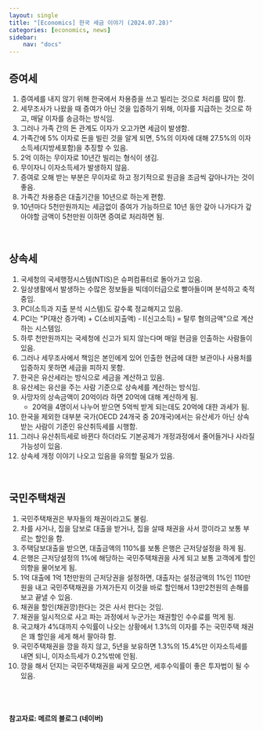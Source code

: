 ```yaml
---
layout: single
title: "[Economics] 한국 세금 이야기 (2024.07.28)"
categories: [economics, news]
sidebar:
    nav: "docs"
---
```


## 증여세
1. 증여세를 내지 않기 위해 한국에서 차용증을 쓰고 빌리는 것으로 처리를 많이 함.
1. 세무조사가 나왔을 때 증여가 아닌 것을 입증하기 위해, 이자를 지급하는 것으로 하고, 매달 이자를 송금하는 방식임.
1. 그러나 가족 간의 돈 관계도 이자가 오고가면 세금이 발생함.
1. 가족간에 5% 이자로 돈을 빌린 것을 알게 되면, 5%의 이자에 대해 27.5%의 이자소득세(지방세포함)을 추징할 수 있음.
1. 2억 이하는 무이자로 10년간 빌리는 형식이 생김.
1. 무이자니 이자소득세가 발생하지 않음.
1. 증여로 오해 받는 부분은 무이자로 하고 정기적으로 원금을 조금씩 갚아나가는 것이 좋음.
1. 가족간 차용증은 대출기간을 10년으로 하는게 편함.
1. 10년마다 5천만원까지는 세금없이 증여가 가능하므로 10년 동안 갚아 나가다가 갚아야할 금액이 5천만원 이하면 증여로 처리하면 됨.

<br/>

## 상속세
1. 국세청의 국세행정시스템(NTIS)은 슈퍼컴퓨터로 돌아가고 있음.
1. 일상생활에서 발생하는 수많은 정보들을 빅데이터급으로 빨아들이며 분석하고 축적중임.
1. PCI(소득과 지출 분석 시스템)도 갈수록 정교해지고 있음.
1. PCI는 "P(재산 증가액) + C(소비지출액) - I(신고소득) = 탈루 혐의금액"으로 계산하는 시스템임.
1. 하루 천만원까지는 국세청에 신고가 되지 않는다며 매일 현금을 인출하는 사람들이 있음.
1. 그러나 세무조사에서 책임은 본인에게 있어 인출한 현금에 대한 보관이나 사용처를 입증하지 못하면 세금을 피하지 못함.
1. 한국은 유산세라는 방식으로 세금을 계산하고 있음.
1. 유산세는 유산을 주는 사람 기준으로 상속세를 계산하는 방식임.
1. 사망자의 상속금액이 20억이라 하면 20억에 대해 계산하게 됨.
    - 20억을 4명이서 나누어 받으면 5억씩 받게 되는데도 20억에 대한 과세가 됨.
1. 한국을 제외한 대부분 국가(OECD 24개국 중 20개국)에서는 유산세가 아닌 상속 받는 사람이 기준인 유산취득세를 시행함.
1. 그러나 유산취득세로 바뀐다 하더라도 기본공제가 개정과정에서 줄어들거나 사라질 가능성이 있음.
1. 상속세 개정 이야기 나오고 있음을 유의할 필요가 있음.

<br/>

## 국민주택채권
1. 국민주택채권은 부자들의 채권이라고도 불림.
1. 차를 사거나, 집을 담보로 대출을 받거나, 집을 살때 채권을 사서 깡이라고 보통 부르는 할인을 함.
1. 주택담보대출을 받으면, 대출금액의 110%를 보통 은행은 근저당설정을 하게 됨.
1. 은행은 근저당설정의 1%에 해당하는 국민주택채권을 사게 되고 보통 고객에게 할인 의향을 물어보게 됨.
1. 1억 대출에 1억 1천만원의 근저당권을 설정하면, 대출자는 설정금액의 1%인 110만원을 내고 국민주택채권을 가져가든지 이것을 바로 할인해서 13만2천원의 손해를 보고 끝낼 수 있음.
1. 채권을 할인(채권깡)한다는 것은 사서 판다는 것임.
1. 채권을 일시적으로 사고 파는 과정에서 누군가는 채권할인 수수료를 먹게 됨.
1. 국고채가 4%대까지 수익률이 나오는 상황에서 1.3%의 이자를 주는 국민주택 채권은 꽤 할인을 세게 해서 팔아햐 함.
1. 국민주택채권을 깡을 하지 않고, 5년을 보유하면 1.3%의 15.4%만 이자소득세를 내면 되니, 이자소득세가 0.2%밖에 안됨.
1. 깡을 해서 던지는 국민주택채권을 싸게 모으면, 세후수익률이 좋은 투자법이 될 수 있음.

<br/>
<br/>

#### 참고자료: 메르의 블로그 (네이버) 